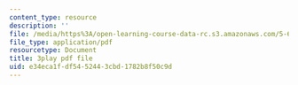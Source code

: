 ```yaml
---
content_type: resource
description: ''
file: /media/https%3A/open-learning-course-data-rc.s3.amazonaws.com/5-60-thermodynamics-kinetics-spring-2008/e34eca1fdf5452443cbd1782b8f50c9d_6LYuK8qI0_s.pdf
file_type: application/pdf
resourcetype: Document
title: 3play pdf file
uid: e34eca1f-df54-5244-3cbd-1782b8f50c9d
---
```


